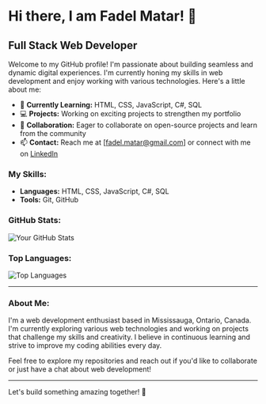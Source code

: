 # Hi there, I am Fadel Matar! 👋

## Full Stack Web Developer

Welcome to my GitHub profile! I'm passionate about building seamless and dynamic digital experiences. I'm currently honing my skills in web development and enjoy working with various technologies. Here's a little about me:

- 🌱 **Currently Learning:** HTML, CSS, JavaScript, C#, SQL
- 💻 **Projects:** Working on exciting projects to strengthen my portfolio
- 👥 **Collaboration:** Eager to collaborate on open-source projects and learn from the community
- 📫 **Contact:** Reach me at [fadel.matar@gmail.com] or connect with me on [LinkedIn](https://www.linkedin.com/in/fadelmatar)

### My Skills:
- **Languages:** HTML, CSS, JavaScript, C#, SQL
- **Tools:** Git, GitHub

### GitHub Stats:
![Your GitHub Stats](https://github-readme-stats.vercel.app/api?username=fastodigama&show_icons=true&theme=radical)

### Top Languages:
![Top Languages](https://github-readme-stats.vercel.app/api/top-langs/?username=fastodigama&layout=compact&theme=radical)

---

### About Me:
I'm a web development enthusiast based in Mississauga, Ontario, Canada. I'm currently exploring various web technologies and working on projects that challenge my skills and creativity. I believe in continuous learning and strive to improve my coding abilities every day.

Feel free to explore my repositories and reach out if you'd like to collaborate or just have a chat about web development!

---

Let's build something amazing together! 🚀

<!---
fastodigama/fastodigama is a ✨ special ✨ repository because its `README.md` (this file) appears on your GitHub profile.
You can click the Preview link to take a look at your changes.
--->
